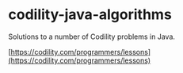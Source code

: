 # codility-java-algorithms
Solutions to a number of Codility problems in Java.

[https://codility.com/programmers/lessons](https://codility.com/programmers/lessons)

